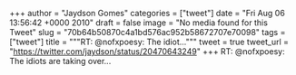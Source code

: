 
+++
author = "Jaydson Gomes"
categories = ["tweet"]
date = "Fri Aug 06 13:56:42 +0000 2010"
draft = false
image = "No media found for this Tweet"
slug = "70b64b50870c4a1bd576ac952b58672707e70098"
tags = ["tweet"]
title = """RT: @nofxpoesy: The idiot..."""
tweet = true
tweet_url = "https://twitter.com/jaydson/status/20470643249"
+++
RT: @nofxpoesy: The idiots are taking over...
